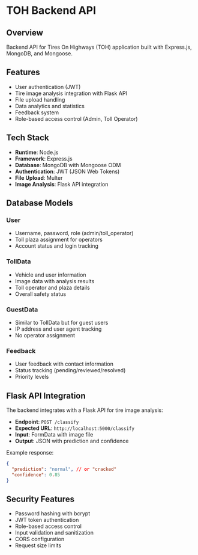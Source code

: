 # TOH Backend API

## Overview
Backend API for Tires On Highways (TOH) application built with Express.js, MongoDB, and Mongoose.

## Features
- User authentication (JWT)
- Tire image analysis integration with Flask API
- File upload handling
- Data analytics and statistics
- Feedback system
- Role-based access control (Admin, Toll Operator)

## Tech Stack
- **Runtime**: Node.js
- **Framework**: Express.js
- **Database**: MongoDB with Mongoose ODM
- **Authentication**: JWT (JSON Web Tokens)
- **File Upload**: Multer
- **Image Analysis**: Flask API integration

## Database Models

### User
- Username, password, role (admin/toll_operator)
- Toll plaza assignment for operators
- Account status and login tracking

### TollData
- Vehicle and user information
- Image data with analysis results
- Toll operator and plaza details
- Overall safety status

### GuestData
- Similar to TollData but for guest users
- IP address and user agent tracking
- No operator assignment

### Feedback
- User feedback with contact information
- Status tracking (pending/reviewed/resolved)
- Priority levels

## Flask API Integration

The backend integrates with a Flask API for tire image analysis:

- **Endpoint**: `POST /classify`
- **Expected URL**: `http://localhost:5000/classify`
- **Input**: FormData with image file
- **Output**: JSON with prediction and confidence

Example response:
```json
{
  "prediction": "normal", // or "cracked"
  "confidence": 0.85
}
```


## Security Features

- Password hashing with bcrypt
- JWT token authentication
- Role-based access control
- Input validation and sanitization
- CORS configuration
- Request size limits
